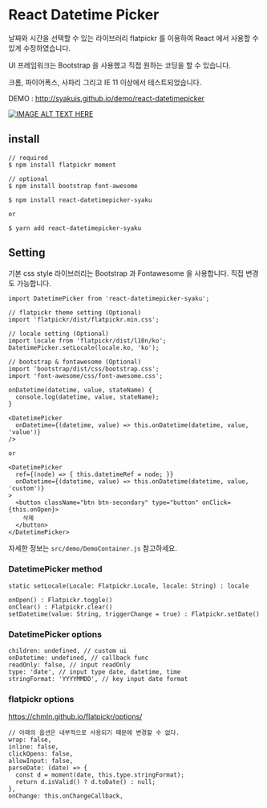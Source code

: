 # React Datetime Picker

날짜와 시간을 선택할 수 있는 라이브러리 flatpickr 를 이용하여 React 에서 사용할 수 있게 수정하였습니다.

UI 프레임워크는 Bootstrap 을 사용했고 직접 원하는 코딩을 할 수 있습니다.

크롬, 파이어폭스, 사파리 그리고 IE 11 이상에서 테스트되었습니다.

DEMO : http://syakuis.github.io/demo/react-datetimepicker

[![IMAGE ALT TEXT HERE](http://img.youtube.com/vi/xGZD4L0ne_E/0.jpg)](https://youtu.be/xGZD4L0ne_E)

## install

```
// required
$ npm install flatpickr moment

// optional
$ npm install bootstrap font-awesome

$ npm install react-datetimepicker-syaku

or

$ yarn add react-datetimepicker-syaku
```

## Setting

기본 css style 라이브러리는 Bootstrap 과 Fontawesome 을 사용합니다. 직접 변경도 가능합니다.

```
import DatetimePicker from 'react-datetimepicker-syaku';

// flatpickr theme setting (Optional)
import 'flatpickr/dist/flatpickr.min.css';

// locale setting (Optional)
import locale from 'flatpickr/dist/l10n/ko';
DatetimePicker.setLocale(locale.ko, 'ko');

// bootstrap & fontawesome (Optional)
import 'bootstrap/dist/css/bootstrap.css';
import 'font-awesome/css/font-awesome.css';

onDatetime(datetime, value, stateName) {
  console.log(datetime, value, stateName);
}

<DatetimePicker
  onDatetime={(datetime, value) => this.onDatetime(datetime, value, 'value')}
/>

or

<DatetimePicker
  ref={(node) => { this.datetimeRef = node; }}
  onDatetime={(datetime, value) => this.onDatetime(datetime, value, 'custom')}
>
  <button className="btn btn-secondary" type="button" onClick={this.onOpen}>
    삭제
  </button>
</DatetimePicker>
```

자세한 정보는 `src/demo/DemoContainer.js` 참고하세요.


### DatetimePicker method

```
static setLocale(Locale: Flatpickr.Locale, locale: String) : locale

onOpen() : Flatpickr.toggle()
onClear() : Flatpickr.clear()
setDatetime(value: String, triggerChange = true) : Flatpickr.setDate()
```

### DatetimePicker options

```
children: undefined, // custom ui
onDatetime: undefined, // callback func
readOnly: false, // input readOnly
type: 'date', // input type date, datetime, time
stringFormat: 'YYYYMMDD', // key input date format
```

### flatpickr options

https://chmln.github.io/flatpickr/options/

```
// 아래의 옵션은 내부적으로 사용되기 때문에 변경할 수 없다.
wrap: false,
inline: false,
clickOpens: false,
allowInput: false,
parseDate: (date) => {
  const d = moment(date, this.type.stringFormat);
  return d.isValid() ? d.toDate() : null;
},
onChange: this.onChangeCallback,
```